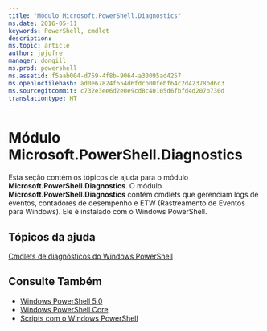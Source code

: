 ```yaml
---
title: "Módulo Microsoft.PowerShell.Diagnostics"
ms.date: 2016-05-11
keywords: PowerShell, cmdlet
description: 
ms.topic: article
author: jpjofre
manager: dongill
ms.prod: powershell
ms.assetid: f5aab004-d759-4f8b-9064-a30095ad4257
ms.openlocfilehash: ad0e67824f654d6fdcb00febf64c2d42378bd6c3
ms.sourcegitcommit: c732e3ee6d2e0e9cd8c40105d6fbfd4d207b730d
translationtype: HT
---
```

# <a name="microsoftpowershelldiagnostics-module"></a>Módulo Microsoft.PowerShell.Diagnostics
Esta seção contém os tópicos de ajuda para o módulo **Microsoft.PowerShell.Diagnostics**. O módulo **Microsoft.PowerShell.Diagnostics** contém cmdlets que gerenciam logs de eventos, contadores de desempenho e ETW (Rastreamento de Eventos para Windows). Ele é instalado com o Windows PowerShell.

## <a name="help-topics"></a>Tópicos da ajuda
[Cmdlets de diagnósticos do Windows PowerShell](http://go.microsoft.com/fwlink/?LinkID=245858)

## <a name="see-also"></a>Consulte Também
- [Windows PowerShell 5.0](Windows-PowerShell-5.0.md)
- [Windows PowerShell Core](https://technet.microsoft.com/en-us/library/4b75f1e4-f327-48f3-92ab-bf5435094d41)
- [Scripts com o Windows PowerShell](../../getting-started/fundamental/Scripting-with-Windows-PowerShell.md)

